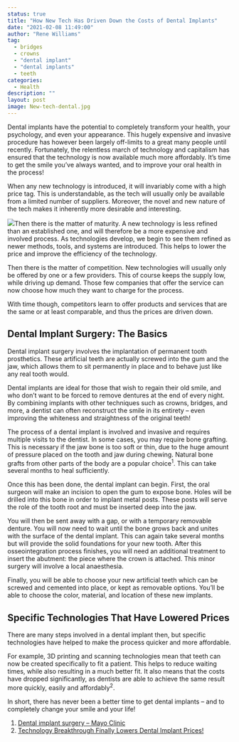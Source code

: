 ```yaml
---
status: true
title: "How New Tech Has Driven Down the Costs of Dental Implants"
date: "2021-02-08 11:49:00"
author: "Rene Williams"
tag:
  - bridges
  - crowns
  - "dental implant"
  - "dental implants"
  - teeth
categories:
  - Health
description: ""
layout: post
image: New-tech-dental.jpg
---
```


Dental implants have the potential to completely transform your health, your psychology, and even your appearance. This hugely expensive and invasive procedure has however been largely off-limits to a great many people until recently. Fortunately, the relentless march of technology and capitalism has ensured that the technology is now available much more affordably. It’s time to get the smile you’ve always wanted, and to improve your oral health in the process!

When any new technology is introduced, it will invariably come with a high price tag. This is understandable, as the tech will usually only be available from a limited number of suppliers. Moreover, the novel and new nature of the tech makes it inherently more desirable and interesting.

![](/posts/New-tech-dental-1024x714.jpg)Then there is the matter of maturity. A new technology is less refined than an established one, and will therefore be a more expensive and involved process. As technologies develop, we begin to see them refined as newer methods, tools, and systems are introduced. This helps to lower the price and improve the efficiency of the technology.

Then there is the matter of competition. New technologies will usually only be offered by one or a few providers. This of course keeps the supply low, while driving up demand. Those few companies that offer the service can now choose how much they want to charge for the process.

With time though, competitors learn to offer products and services that are the same or at least comparable, and thus the prices are driven down.

## Dental Implant Surgery: The Basics

Dental implant surgery involves the implantation of permanent tooth prosthetics. These artificial teeth are actually screwed into the gum and the jaw, which allows them to sit permanently in place and to behave just like any real tooth would.

Dental implants are ideal for those that wish to regain their old smile, and who don’t want to be forced to remove dentures at the end of every night. By combining implants with other techniques such as crowns, bridges, and more, a dentist can often reconstruct the smile in its entirety – even improving the whiteness and straightness of the original teeth!

The process of a dental implant is involved and invasive and requires multiple visits to the dentist. In some cases, you may require bone grafting. This is necessary if the jaw bone is too soft or thin, due to the huge amount of pressure placed on the tooth and jaw during chewing. Natural bone grafts from other parts of the body are a popular choice<sup>1</sup>. This can take several months to heal sufficiently.

Once this has been done, the dental implant can begin. First, the oral surgeon will make an incision to open the gum to expose bone. Holes will be drilled into this bone in order to implant metal posts. These posts will serve the role of the tooth root and must be inserted deep into the jaw.

You will then be sent away with a gap, or with a temporary removable denture. You will now need to wait until the bone grows back and unites with the surface of the dental implant. This can again take several months but will provide the solid foundations for your new tooth. After this osseointegration process finishes, you will need an additional treatment to insert the abutment: the piece where the crown is attached. This minor surgery will involve a local anaesthesia.

Finally, you will be able to choose your new artificial teeth which can be screwed and cemented into place, or kept as removable options. You’ll be able to choose the color, material, and location of these new implants.

## Specific Technologies That Have Lowered Prices

There are many steps involved in a dental implant then, but specific technologies have helped to make the process quicker and more affordable.

For example, 3D printing and scanning technologies mean that teeth can now be created specifically to fit a patient. This helps to reduce waiting times, while also resulting in a much better fit. It also means that the costs have dropped significantly, as dentists are able to achieve the same result more quickly, easily and affordably<sup>2</sup>.

In short, there has never been a better time to get dental implants – and to completely change your smile and your life!

1. [Dental implant surgery – Mayo Clinic](https://www.mayoclinic.org/tests-procedures/dental-implant-surgery/about/pac-20384622)
2. [Technology Breakthrough Finally Lowers Dental Implant Prices!](https://wavez.com/technology-breakthrough-finally-lowers-dental-implant-prices)
